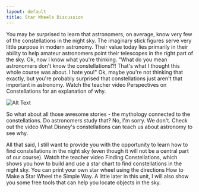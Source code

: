 ```yaml
---
layout: default
title: Star Wheels Discussion
---
```


You may be surprised to learn that astronomers, on average, know very few of the constellations in the night sky. The imaginary stick figures serve very little purpose in modern astronomy. Their value today lies primarily in their ability to help amateur astronomers point their telescopes in the right part of the sky. Ok, now I know what you're thinking. "What do you mean astronomers don't know the constellations!?! That's what I thought this whole course was about. I hate you!" Ok, maybe you're not thinking that exactly, but you're probably surprised that constellations just aren't that important in astronomy. Watch the teacher video Perspectives on Constellations for an explanation of why.

![Alt Text](https://upload.wikimedia.org/wikipedia/commons/thumb/a/af/WhiteHouseSouthFacade.JPG/1600px-WhiteHouseSouthFacade.JPG)


So what about all those awesome stories - the mythology connected to the constellations. Do astronomers study that? No, I'm sorry. We don't. Check out the video What Disney's constellations can teach us about astronomy to see why.

All that said, I still want to provide you with the opportunity to learn how to find constellations in the night sky (even though it will not be a central part of our course). Watch the teacher video Finding Constellations, which shows you how to build and use a star chart to find constellations in the night sky. You can print your own star wheel using the directions How to Make a Star Wheel the Simple Way. A little later in this unit, I will also show you some free tools that can help you locate objects in the sky.
